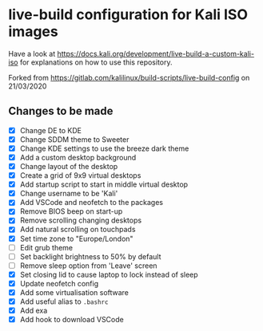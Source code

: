 # live-build configuration for Kali ISO images

Have a look at https://docs.kali.org/development/live-build-a-custom-kali-iso
for explanations on how to use this repository.

Forked from https://gitlab.com/kalilinux/build-scripts/live-build-config on 21/03/2020  


## Changes to be made
- [x] Change DE to KDE
- [x] Change SDDM theme to Sweeter
- [x] Change KDE settings to use the breeze dark theme
- [x] Add a custom desktop background
- [x] Change layout of the desktop
- [x] Create a grid of 9x9 virtual desktops
- [x] Add startup script to start in middle virtual desktop
- [x] Change username to be 'Kali'
- [x] Add VSCode and neofetch to the packages
- [x] Remove BIOS beep on start-up
- [x] Remove scrolling changing desktops
- [x] Add natural scrolling on touchpads
- [x] Set time zone to "Europe/London"
- [ ] Edit grub theme
- [ ] Set backlight brightness to 50% by default
- [ ] Remove sleep option from 'Leave' screen
- [x] Set closing lid to cause laptop to lock instead of sleep
- [x] Update neofetch config
- [x] Add some virtualisation software
- [x] Add useful alias to `.bashrc`
- [x] Add exa
- [x] Add hook to download VSCode
